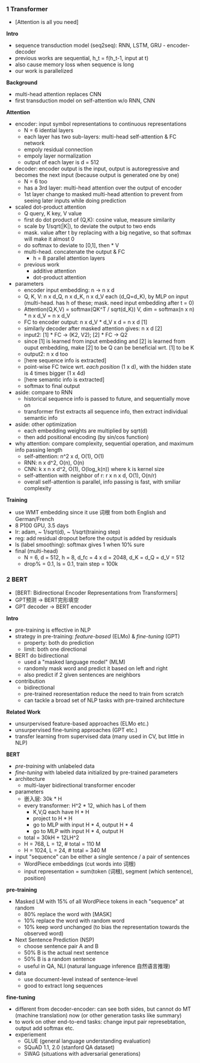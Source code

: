 ### 1 Transformer

- [Attention is all you need]

**Intro**

- sequence transduction model (seq2seq): RNN, LSTM, GRU - encoder-decoder
- previous works are sequential, h_t = f(h_t-1, input at t)
- also cause memory loss when sequence is long
- our work is parallelized

**Background**

- multi-head attention replaces CNN
- first transduction model on self-attention w/o RNN, CNN

**Attention**

- encoder: input symbol representations to continuous representations
	- N = 6 idential layers
	- each layer has two sub-layers: multi-head self-attention & FC network
	- empoly residual connection
	- empoly layer normalization
	- output of each layer is d = 512
- decoder: encoder output is the input, output is autoregressive and becomes the next input (because output is generated one by one)
	- N = 6 too
	- has a 3rd layer: multi-head attention over the output of encoder
	- 1st layer change to masked multi-head attention to prevent from seeing later inputs while doing prediction
- scaled dot-product attention
	- Q query, K key, V value
	- first do dot product of (Q,K): cosine value, measure similarity
	- scale by 1/sqrt(|K|), to deviate the output to two ends
	- mask. value after t by replacing with a big negative, so that softmax will make it almost 0
	- do softmax to deviate to [0,1], then * V
	- multi-head. concatenate the output & FC
		- h = 8 parallel attention layers
	- previous work
		- additive attention
		- dot-product attention
- parameters
	- encoder input embedding: n -> n x d
	- Q, K, V: n x d_Q, n x d_K, n x d_V each (d_Q=d_K), by MLP on input (multi-head. has h of these; mask. need input embedding after t = 0)
	- Attention(Q,K,V) = softmax(QK^T / sqrt(d_K)) V, dim = softmax(n x n) * n x d_V = n x d_V
	- FC to encoder output: n x d_V * d_V x d = n x d [1]
	- similarly decoder after masked attention gives: n x d [2]
	- input2: [1] * FC -> (K2, V2); [2] * FC -> Q2
	- since [1] is learned from input embedding and [2] is learned from ouput embedding, make [2] to be Q can be beneficial wrt. [1] to be K
	- output2: n x d too
	- [here sequence info is extracted]
	- point-wise FC twice wrt. *each position* (1 x d), with the hidden state is 4 times bigger (1 x 4d)
	- [here semantic info is extracted]
	- softmax to final output
- aside: compare to RNN
	- historical sequence info is passed to future, and sequentially move on
	- transformer first extracts all sequence info, then extract individual semantic info
- aside: other optimization
	- each embedding weights are multiplied by sqrt(d)
	- then add positional encoding (by sin/cos function)
- why attention: compare complexity, sequential operation, and maximum info passing length
	- self-attention: n^2 x d, O(1), O(1)
	- RNN: n x d^2, O(n), O(n)
	- CNN: k x n x d^2, O(1), O(log_k(n)) where k is kernel size
	- self-attention with neighbor of r: r x n x d, O(1), O(n/r)
	- overall self-attention is parallel, info passing is fast, with smiliar complexity

**Training**

- use WMT embedding since it use 词根 from both English and German/French
- 8 P100 GPU, 3.5 days
- lr: adam, ~ 1/sqrt(d), ~ 1/sqrt(training step)
- reg: add residual dropout before the output is added by residuals
- ls (label smoothing): softmax gives 1 when 10% sure
- final (multi-head)
	- N = 6, d = 512, h = 8, d_fc = 4 x d = 2048, d_K = d_Q = d_V = 512
	- drop% = 0.1, ls = 0.1, train step = 100k

### 2 BERT

- [BERT: Bidirectional Encoder Representations from Transformers]
- GPT预测 -> BERT完形填空
- GPT decoder -> BERT encoder

**Intro**

- pre-training is effective in NLP
- strategy in pre-training: *feature-based* (ELMo) & *fine-tuning* (GPT)
	- property: both do prediction
	- limit: both one directional
- BERT do bidirectional
	- used a "masked language model" (MLM)
	- randomly mask word and predict it based on left and right
	- also predict if 2 given sentences are neighbors
- contribution
	- bidirectional
	- pre-trained reoresentation reduce the need to train from scratch
	- can tackle a broad set of NLP tasks with pre-trained architecture

**Related Work**

- unsurpervised feature-based approaches (ELMo etc.)
- unsurpervised fine-tuning approaches (GPT etc.)
- transfer learning from supervised data (many used in CV, but little in NLP)

**BERT**

- *pre-training* with unlabeled data
- *fine-tuning* with labeled data initialized by pre-trained parameters
- architecture
	- multi-layer bidirectional transformer encoder
- parameters
	- 嵌入层: 30k * H
	- every transformer: H^2 * 12, which has L of them
		- K,V,Q each have H * H
		- project to H * H
		- go to MLP with input H * 4, output H * 4
		- go to MLP with input H * 4, output H
	- total = 30kH + 12LH^2
	- H = 768, L = 12, # total = 110 M
	- H = 1024, L = 24, # total = 340 M
- input "sequence" can be either a single sentence / a pair of sentences
	- WordPiece embeddings (cut words into 词根)
	- input representation = sum(token (词根), segment (which sentence), position)

**pre-training**

- Masked LM with 15% of all WordPiece tokens in each "sequence" at random
	- 80% replace the word with [MASK]
	- 10% replace the word with random word
	- 10% keep word unchanged (to bias the representation towards the observed word)
- Next Sentence Prediction (NSP)
	- choose sentence pair A and B
	- 50% B is the actual next sentence
	- 50% B is a random sentence
	- useful in QA, NLI (natural language inference 自然语言推理)
- data
	- use document-level instead of sentence-level
	- good to extract long sequences

**fine-tuning**

- different from decoder-encoder: can see both sides, but cannot do MT (machine translation) now (or other generation tasks like summary)
- to work on other end-to-end tasks: change input pair represebtation, output add softmax etc.
- experiement
	- GLUE (general language understanding evaluation)
	- SQuAD 1.1, 2.0 (stanford QA dataset)
	- SWAG (situations with adversarial generations)